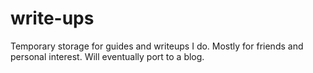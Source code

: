 # write-ups
Temporary storage for guides and writeups I do. Mostly for friends and personal interest. Will eventually port to a blog.
